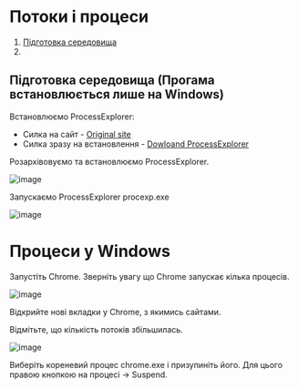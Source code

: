 

#  Потоки і процеси

1. [Підготовка середовища]()
2.

## Підготовка середовища (Прогама встановлюється лише на Windows)

Встановлюємо ProcessExplorer:
* Cилка на сайт - [Оriginal site](https://learn.microsoft.com/uk-ua/sysinternals/downloads/process-explorer)
* Силка зразу на встановлення - [Dowloand ProcessExplorer](https://download.sysinternals.com/files/ProcessExplorer.zip)

Розархівовуємо та встановлюємо ProcessExplorer.

![image](https://user-images.githubusercontent.com/113579489/191675520-0c52346f-512a-43a1-a0cf-93f93990dddb.png)

Запускаємо ProcessExplorer procexp.exe

![image](https://user-images.githubusercontent.com/113579489/191675413-fa992512-21cc-4278-bb41-22f91d250d42.png)

# Процеси у Windows

Запустіть Chrome. Зверніть увагу що Chrome запускає кілька процесів.

![image](https://user-images.githubusercontent.com/113579489/191677536-1123754a-cbb2-4424-a754-d60608043571.png)

Відкрийте нові вкладки у Chrome, з якимись сайтами.

Відмітьте, що кількість потоків збільшилась.

![image](https://user-images.githubusercontent.com/113579489/191676810-987862a9-f72c-4969-8d20-35ccd7fff85f.png)

Виберіть кореневий процес chrome.exe і призупиніть його.
Для цього правою кнопкою на процесі -> Suspend.

